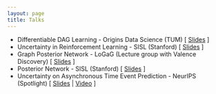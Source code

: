 ```yaml
---
layout: page
title: Talks
---
```


- Differentiable DAG Learning - Origins Data Science (TUM) \[ [Slides]() \]
- Uncertainty in Reinforcement Learning - SISL (Stanford) \[ [Slides]() \]
- Graph Posterior Network - LoGaG (Lecture group with Valence Discovery) \[ [Slides]() \]
- Posterior Network - SISL (Stanford) \[ [Slides]() \]
- Uncertainty on Asynchronous Time Event Prediction - NeurIPS (Spotlight) \[ [Slides]() | [Video]() \]
